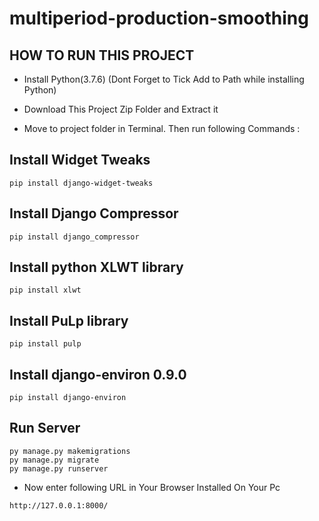 # multiperiod-production-smoothing


## HOW TO RUN THIS PROJECT
- Install Python(3.7.6) (Dont Forget to Tick Add to Path while installing Python)

- Download This Project Zip Folder and Extract it
- Move to project folder in Terminal. Then run following Commands :

## Install Widget Tweaks
```
pip install django-widget-tweaks
```

## Install Django Compressor
```
pip install django_compressor
```

## Install python XLWT library
```
pip install xlwt
```

## Install PuLp library
```
pip install pulp
```

## Install django-environ 0.9.0
```
pip install django-environ
```

## Run Server

```
py manage.py makemigrations
py manage.py migrate
py manage.py runserver
```

- Now enter following URL in Your Browser Installed On Your Pc
```
http://127.0.0.1:8000/
```
